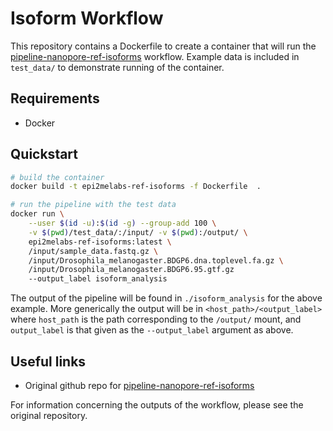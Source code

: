 # Isoform Workflow

This repository contains a Dockerfile to create a container that will run the
[pipeline-nanopore-ref-isoforms](https://github.com/nanoporetech/pipeline-nanopore-ref-isoforms)
workflow. Example data is included in `test_data/` to demonstrate running of
the container.


## Requirements

* Docker


## Quickstart

```bash
# build the container
docker build -t epi2melabs-ref-isoforms -f Dockerfile  .

# run the pipeline with the test data
docker run \
    --user $(id -u):$(id -g) --group-add 100 \
    -v $(pwd)/test_data/:/input/ -v $(pwd):/output/ \
    epi2melabs-ref-isoforms:latest \
    /input/sample_data.fastq.gz \
    /input/Drosophila_melanogaster.BDGP6.dna.toplevel.fa.gz \
    /input/Drosophila_melanogaster.BDGP6.95.gtf.gz
    --output_label isoform_analysis
```

The output of the pipeline will be found in `./isoform_analysis` for the above
example. More generically the output will be in `<host_path>/<output_label>`
where `host_path` is the path corresponding to the `/output/` mount, and
`output_label` is that given as the `--output_label` argument as above.


## Useful links

* Original github repo for
  [pipeline-nanopore-ref-isoforms](https://github.com/nanoporetech/pipeline-nanopore-ref-isoforms)

For information concerning the outputs of the workflow, please see the original
repository.
